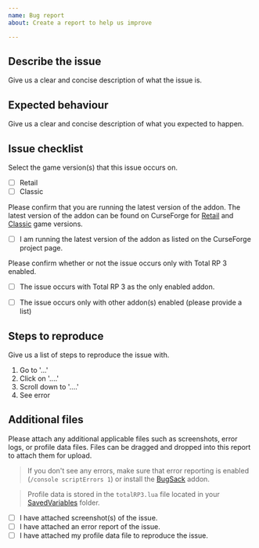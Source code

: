 ```yaml
---
name: Bug report
about: Create a report to help us improve

---
```


## Describe the issue
Give us a clear and concise description of what the issue is.

## Expected behaviour
Give us a clear and concise description of what you expected to happen.

## Issue checklist
Select the game version(s) that this issue occurs on.

- [ ] Retail
- [ ] Classic

Please confirm that you are running the latest version of the addon. The latest version of the addon can be found on CurseForge for [Retail](http://curse.totalrp.com/) and [Classic](http://classic.totalrp.com/) game versions.

- [ ] I am running the latest version of the addon as listed on the CurseForge project page.

Please confirm whether or not the issue occurs only with Total RP 3 enabled.

- [ ] The issue occurs with Total RP 3 as the only enabled addon.
- [ ] The issue occurs only with other addon(s) enabled (please provide a list)


## Steps to reproduce
Give us a list of steps to reproduce the issue with.

1. Go to '...'
2. Click on '....'
3. Scroll down to '....'
4. See error

## Additional files
Please attach any additional applicable files such as screenshots, error logs, or profile data files. Files can be dragged and dropped into this report to attach them for upload.

> If you don't see any errors, make sure that error reporting is enabled (`/console scriptErrors 1`) or install the [BugSack](https://www.curseforge.com/wow/addons/bugsack) addon.

> Profile data is stored in the `totalRP3.lua` file located in your [SavedVariables](https://github.com/Total-RP/Total-RP-3/wiki/Saved-Variables) folder.

- [ ] I have attached screenshot(s) of the issue.
- [ ] I have attached an error report of the issue.
- [ ] I have attached my profile data file to reproduce the issue.
